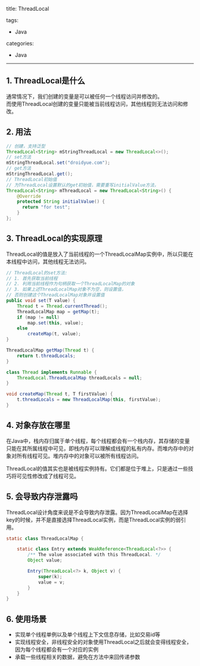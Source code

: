 title: ThreadLocal

tags:
  - Java

categories:
  - Java

---
## 1. ThreadLocal是什么
通常情况下，我们创建的变量是可以被任何一个线程访问并修改的。  
而使用ThreadLocal创建的变量只能被当前线程访问，其他线程则无法访问和修改。

## 2. 用法
```java
// 创建，支持泛型
ThreadLocal<String> mStringThreadLocal = new ThreadLocal<>();
// set方法
mStringThreadLocal.set("droidyue.com");
// get方法
mStringThreadLocal.get();
// ThreadLocal初始值
// 为ThreadLocal设置默认的get初始值，需要重写initialValue方法，
ThreadLocal<String> mThreadLocal = new ThreadLocal<String>() {
    @Override
    protected String initialValue() {
      return "for test";
    }
};
```
## 3. ThreadLocal的实现原理
ThreadLocal的值是放入了当前线程的一个ThreadLocalMap实例中，所以只能在本线程中访问，其他线程无法访问。

```java
// ThreadLocal的set方法:
// 1. 首先获取当前线程
// 2. 利用当前线程作为句柄获取一个ThreadLocalMap的对象
// 3. 如果上述ThreadLocalMap对象不为空，则设置值，
// 否则创建这个ThreadLocalMap对象并设置值
public void set(T value) {
    Thread t = Thread.currentThread();
    ThreadLocalMap map = getMap(t);
    if (map != null)
        map.set(this, value);
    else
        createMap(t, value);
}

ThreadLocalMap getMap(Thread t) {
    return t.threadLocals;
}

class Thread implements Runnable {
    ThreadLocal.ThreadLocalMap threadLocals = null;
}

void createMap(Thread t, T firstValue) {
    t.threadLocals = new ThreadLocalMap(this, firstValue);
}
```
## 4. 对象存放在哪里
在Java中，栈内存归属于单个线程，每个线程都会有一个栈内存，其存储的变量只能在其所属线程中可见，即栈内存可以理解成线程的私有内存。而堆内存中的对象对所有线程可见。堆内存中的对象可以被所有线程访问。

ThreadLocal的值其实也是被线程实例持有。它们都是位于堆上，只是通过一些技巧将可见性修改成了线程可见。

## 5. 会导致内存泄露吗
ThreadLocal设计角度来说是不会导致内存泄露。因为ThreadLocalMap在选择key的时候，并不是直接选择ThreadLocal实例，而是ThreadLocal实例的弱引用。

```java
static class ThreadLocalMap {

    static class Entry extends WeakReference<ThreadLocal<?>> {
        /** The value associated with this ThreadLocal. */
        Object value;

        Entry(ThreadLocal<?> k, Object v) {
            super(k);
            value = v;
        }
    }
}
```
## 6. 使用场景
- 实现单个线程单例以及单个线程上下文信息存储，比如交易id等
- 实现线程安全，非线程安全的对象使用ThreadLocal之后就会变得线程安全，因为每个线程都会有一个对应的实例
- 承载一些线程相关的数据，避免在方法中来回传递参数
